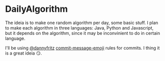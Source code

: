 # DailyAlgorithm

The ideia is to make one random algorithm per day, some basic stuff.
I plan to make each algorithm in three languages: Java, Python and Javascript, but it depends on the algorithm, since it may be inconvinient to do in certain language.

I'll be using [@dannyfritz](https://github.com/dannyfritz) [commit-message-emoji](https://github.com/dannyfritz/commit-message-emoji) rules for commits. I thing it is a great ideia 😏.
